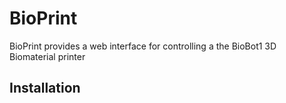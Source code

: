 BioPrint
=========

BioPrint provides a  web interface for controlling a the BioBot1 3D Biomaterial printer

Installation
------------